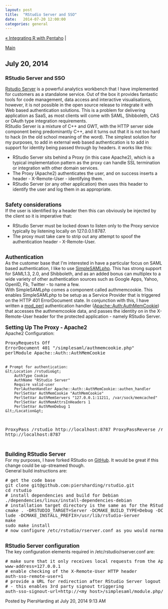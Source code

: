 ```yaml
---
layout: post
title:  "RStudio Server and SSO"
date:   2014-07-20 12:00:00
categories: general
---
```

<p align="right">

<a href="http://www.piersharding.com/blog/archives/2013/09/integrating_r_w.html">&laquo; Integrating R with Pentaho</a> |

<a href="http://www.piersharding.com/blog/">Main</a>

</p>

<h2>July 20, 2014</h2>

<h3>RStudio Server and SSO</h3>

<a href="http://www.rstudio.com/">Rstudio Server</a> is a powerful analytics workbench that I have implemented for customers as a standalone service.  Out of the box it provides fantastic tools for code management, data access and interactive visualisations, however, it is not possible in the open source release to integrate it with Web based authentication solutions.  This is a problem for delivering application as SaaS, as most clients will come with SAML, Shibboleth, CAS or OAuth type integration requirements.<br/>
RStudio Server is a mixture of C++ and GWT, with the HTTP server side component being predominantly C++, and it turns out that it is not too hard to hack (in the old school meaning of the word).  The simplest solution for my purposes, to add in external web based authentication is to add in support for identity being passed through by headers.  it works like this:

<ul>
	<li>RStudio Server sits behind a Proxy (in this case Apache2), which is a typical implementation pattern as the proxy can handle SSL termination or integration with other domain services.</li>
	<li>The Proxy (Apache2) authenticates the user, and on success inserts a header - X-Remote-User - identifying them.</li>
	<li>RStudio Server (or any other application) then uses this header to identify the user and log them in as appropriate.</li>
</ul>
<br/>
<strong><big>Safety considerations</big></strong><br/>
If the user is identified by a header then this can obviously be injected by the client so it is imperative that:
<ul>
	<li>RStudio Server must be locked down to listen only to the Proxy service typically  by listening locally on 127.0.0.1:8787.</li>
	<li>The proxy must take care to strip out any attempt to spoof the authentication header - X-Remote-User.</li>
</ul>
<br/>
<strong><big>Authentication </big></strong><br/>
As the customer base that I'm interested in have a particular focus on SAML based authentication, I like to use <a href="https://simplesamlphp.org/">SimpleSAMLphp</a>.  This has strong support for SAML1.3, 2.0, and Shibboleth, and as an added bonus can multiplex to a wide variety of other authentication sources such as Google Apps, Yahoo, OpenID, Fb, Twitter - to name a few.<br/>
With SimpleSAMLphp comes a component called authmemcookie.  This enables SimpleSAMLphp to be setup as a Service Provider that is triggered on the HTTP 401 ErrorDocument state.  In conjunction with this, I have written a <a href="https://perl.apache.org/">mod_perl</a>  authentication handler (<a href="http://search.cpan.org/~piers/Apache-Auth-AuthMemCookie-0.04/">Apache::Auth:AuthMemCookie</a>)  that accesses the authmemcookie data, and passes the identity on in the X-Remote-User  header for the protected application - namely RStudio Server.<br/>
<br/>
<strong><big>Setting Up The Proxy - Apache2</big></strong>
<br/>
Apache2 Configuration:<br/>
<pre>
ProxyRequests Off
ErrorDocument 401 "/simplesaml/authmemcookie.php"
perlModule Apache::Auth::AuthMemCookie

    # Prompt for authentication:
    &lt;Location /rstudio&gt;
        AuthType Cookie
        AuthName "RStudio Server"
        Require valid-user
        PerlAuthenHandler Apache::Auth::AuthMemCookie::authen_handler
        PerlSetVar AuthMemCookie "AuthMemCookie"
        PerlSetVar AuthMemServers "127.0.0.1:11211, /var/sock/memcached"
        PerlSetVar AuthMemAttrsInHeaders 1
        PerlSetVar AuthMemDebug 1
    &lt;/Location&gt;
ProxyPass /rstudio http://localhost:8787
ProxyPassReverse /rstudio http://localhost:8787
</pre>
<br/>
<strong><big>
Building RStudio Server</big></strong><br/>
For my purposes, I have forked RStudio on <a href="https://github.com/piersharding/rstudio">GitHub</a>.  It would be great if this change could be up-streamed though.
<br/>
General build instructions are:<br/>
<pre>
# get the code base
git clone git@github.com:piersharding/rstudio.git
cd rstudio
# install dependencies and build for Debian
./dependencies/linux/install-dependencies-debian
# installation target directory is the same as for the RStudio packages
cmake . -DRSTUDIO_TARGET=Server -DCMAKE_BUILD_TYPE=Debug -DCMAKE_CXX_FLAGS=-I/usr/share/R/include -DCMAKE_C_FLAGS=-I/usr/share/R/inc
lude -DCMAKE_INSTALL_PREFIX=/usr/lib/rstudio-server
make
sudo make install
# now configure /etc/rstudio/rserver.conf as you would normally
</pre>
<br/>
<strong><big>
RStudio Server configuration</big></strong><br/>
The key configuration elements required in /etc/rstudio/rserver.conf are:
<pre>
# make sure that it only receives local requests from the Apache2 proxy
www-address=127.0.0.1
# enable checking of the X-Remote-User HTTP header
auth-sso-remote-user=1 
# provide a URL for redirection after RStudio Server logout 
# - this enables 3rd party signout triggering
auth-sso-signout-url=http://&lt;my host&gt;/simplesaml/module.php/core/authenticate.php?as=default-sp&logout 
</pre>





<div id="a000100more"><div id="more">

</div></div>

<p class="posted">Posted by PiersHarding at July 20, 2014  9:13 AM</p>





